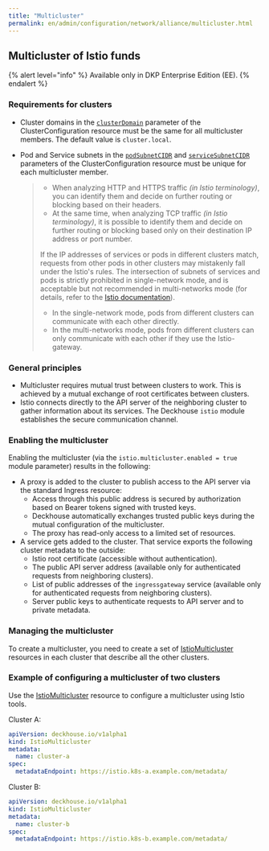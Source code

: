 ```yaml
---
title: "Multicluster"
permalink: en/admin/configuration/network/alliance/multicluster.html
---
```


## Multicluster of Istio funds

{% alert level="info" %}
Available only in DKP Enterprise Edition (EE).
{% endalert %}

### Requirements for clusters

* Cluster domains in the [`clusterDomain`](/reference/api/cr.html#clusterconfiguration-clusterdomain) parameter
  of the ClusterConfiguration resource must be the same for all multicluster members. The default value is `cluster.local`.

* Pod and Service subnets in the [`podSubnetCIDR`](/reference/api/cr.html#clusterconfiguration-podsubnetcidr)
  and [`serviceSubnetCIDR`](/reference/api/cr.html#clusterconfiguration-servicesubnetcidr) parameters
  of the ClusterConfiguration resource must be unique for each multicluster member.

  > - When analyzing HTTP and HTTPS traffic _(in Istio terminology)_,
      you can identify them and decide on further routing or blocking based on their headers.
  > - At the same time, when analyzing TCP traffic _(in Istio terminology)_, it is possible to identify them
      and decide on further routing or blocking based only on their destination IP address or port number.
  >
  > If the IP addresses of services or pods in different clusters match,
  > requests from other pods in other clusters may mistakenly fall under the Istio's rules.
  > The intersection of subnets of services and pods is strictly prohibited in single-network mode,
  > and is acceptable but not recommended in multi-networks mode
  > (for details, refer to the [Istio documentation](https://istio.io/latest/docs/ops/deployment/deployment-models/#single-network)).
  >
  > - In the single-network mode, pods from different clusters can communicate with each other directly.
  > - In the multi-networks mode, pods from different clusters can only communicate with each other if they use the Istio-gateway.

### General principles

<div data-presentation="../../../../presentations/istio/multicluster_common_principles_en.pdf"></div>
<!--- Source: https://docs.google.com/presentation/d/1fmVDf-6yDSCEHhg_2vSvZcRkLSkQtUYrE6MISjZdb8Q/ --->

* Multicluster requires mutual trust between clusters to work.
  This is achieved by a mutual exchange of root certificates between clusters.
* Istio connects directly to the API server of the neighboring cluster to gather information about its services.
  The Deckhouse `istio` module establishes the secure communication channel.

### Enabling the multicluster

Enabling the multicluster (via the `istio.multicluster.enabled = true` module parameter) results in the following:

* A proxy is added to the cluster to publish access to the API server via the standard Ingress resource:
  * Access through this public address is secured by authorization based on Bearer tokens signed with trusted keys.
  * Deckhouse automatically exchanges trusted public keys during the mutual configuration of the multicluster.
  * The proxy has read-only access to a limited set of resources.
* A service gets added to the cluster. That service exports the following cluster metadata to the outside:
  * Istio root certificate (accessible without authentication).
  * The public API server address (available only for authenticated requests from neighboring clusters).
  * List of public addresses of the `ingressgateway` service (available only for authenticated requests from neighboring clusters).
  * Server public keys to authenticate requests to API server and to private metadata.

### Managing the multicluster

<div data-presentation="../../../../presentations/istio/multicluster_istio_multicluster_en.pdf"></div>
<!--- Source: https://docs.google.com/presentation/d/1fy3jIynIPTrJ5Whn4eqQxeLk7ORtipDxBWP3By4buoc/ --->

To create a multicluster, you need to create a set of [IstioMulticluster](/modules/istio/cr.html#istiomulticluster) resources
in each cluster that describe all the other clusters.

### Example of configuring a multicluster of two clusters

Use the [IstioMulticluster](/modules/istio/cr.html#istiomulticluster) resource to configure a multicluster using Istio tools.

Cluster A:

```yaml
apiVersion: deckhouse.io/v1alpha1
kind: IstioMulticluster
metadata:
  name: cluster-a
spec:
  metadataEndpoint: https://istio.k8s-a.example.com/metadata/
```

Cluster B:

```yaml
apiVersion: deckhouse.io/v1alpha1
kind: IstioMulticluster
metadata:
  name: cluster-b
spec:
  metadataEndpoint: https://istio.k8s-b.example.com/metadata/
```
